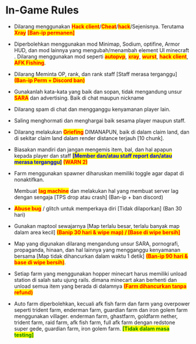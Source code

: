 # In-Game Rules

* Dilarang menggunakan <mark style="color:red;">**Hack client**</mark>/<mark style="color:red;">**Cheat**</mark>/<mark style="color:red;">**hack**</mark>/Sejenisnya. Terutama <mark style="color:red;">**Xray**</mark> <mark style="color:red;">**\[Ban-ip permanen]**</mark>
* Diperbolehkan menggunakan mod Minimap, Sodium, optifine, Armor HUD, dan mod lainnya yang mengubah/menambah element UI minecraft . Dilarang menggunakan mod seperti <mark style="color:red;">**autopvp**</mark>, <mark style="color:red;">**xray**</mark>, <mark style="color:red;">**wurst**</mark>, <mark style="color:red;">**hack client**</mark>, <mark style="color:red;">**AFK Fishing**</mark>.
* Dilarang Meminta OP, rank, dan rank staff \[Staff merasa terganggu] <mark style="color:red;">**(Ban-ip Perm + Discord ban)**</mark>
* Gunakanlah kata-kata yang baik dan sopan, tidak mengandung unsur <mark style="color:red;">**SARA**</mark> dan advertising. Baik di chat maupun nickname
* Dilarang spam di chat dan mengganggu kenyamanan player lain.
* Saling menghormati dan menghargai baik sesama player maupun staff.
* Dilarang melakukan <mark style="color:red;">**Griefing**</mark> DIMANAPUN, baik di dalam claim land, dan di sekitar claim land dalam render distance terjauh \[10 chunk].
* Biasakan mandiri dan jangan mengemis item, bal, dan hal apapun kepada player dan staff <mark style="color:blue;">**\[Member dan/atau staff report dan/atau merasa terganggu]**</mark> <mark style="color:red;">**(WARN 2)**</mark>
*   Farm menggunakan spawner diharuskan memiliki toggle agar dapat di nonaktifkan.

    Membuat <mark style="color:red;">**lag machine**</mark> dan melakukan hal yang membuat server lag dengan sengaja \[TPS drop atau crash] (Ban-ip + ban discord)
* <mark style="color:red;">**Abuse bug**</mark> / glitch untuk memperkaya diri \[Tidak dilaporkan] (Ban 30 hari)
* Gunakan maptool sewajarnya \[Map terlalu besar, terlalu banyak map dalam area kecil] <mark style="color:red;">**(Banip 30 hari & wipe map) / \[Base di wipe bersih]**</mark>
* Map yang digunakan dilarang mengandung unsur SARA, pornografi, propaganda, hinaan, dan hal lainnya yang mengganggu kenyamanan bersama \[Map tidak dihancurkan dalam waktu 1 detik] <mark style="color:red;">**(Ban-ip 90 hari & base di wipe bersih)**</mark>.
* Setiap farm yang menggunakan hopper minecart harus memiliki unload station di salah satu ujung rails. dimana minecart akan berhenti dan unload semua item yang berada di dalamnya <mark style="color:red;">**(Farm dihancurkan tanpa refund)**</mark>
* Auto farm diperbolehkan, kecuali afk fish farm dan farm yang overpower seperti trident farm, enderman farm, guardian farm dan iron golem farm menggunakan villager. enderman farm, ghastfarm, goldfarm nether, trident farm, raid farm, afk fish farm, full afk farm dengan redstone super gede, guardian farm, iron golem farm. <mark style="color:green;">**\[Tidak dalam masa testing]**</mark>

